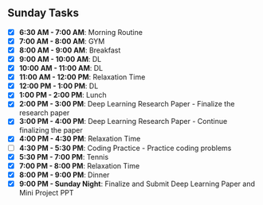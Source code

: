 ## Sunday Tasks

- [x] **6:30 AM - 7:00 AM**: Morning Routine
- [x] **7:00 AM - 8:00 AM**: GYM
- [x] **8:00 AM - 9:00 AM**: Breakfast
- [x] **9:00 AM - 10:00 AM**: DL
- [x] **10:00 AM - 11:00 AM**: DL
- [x] **11:00 AM - 12:00 PM**: Relaxation Time
- [x] **12:00 PM - 1:00 PM**: DL
- [x] **1:00 PM - 2:00 PM**: Lunch
- [x] **2:00 PM - 3:00 PM**: Deep Learning Research Paper - Finalize the research paper
- [x] **3:00 PM - 4:00 PM**: Deep Learning Research Paper - Continue finalizing the paper
- [x] **4:00 PM - 4:30 PM**: Relaxation Time
- [ ] **4:30 PM - 5:30 PM**: Coding Practice - Practice coding problems
- [x] **5:30 PM - 7:00 PM**: Tennis
- [x] **7:00 PM - 8:00 PM**: Relaxation Time
- [x] **8:00 PM - 9:00 PM**: Dinner
- [x] **9:00 PM - Sunday Night**: Finalize and Submit Deep Learning Paper and Mini Project PPT
